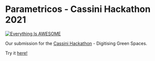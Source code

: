 # Parametricos - Cassini Hackathon 2021

[![Everything Is AWESOME](https://blog.parametricos.com/content/images/2021/06/1624353682803.jpg)](https://blog.parametricos.com/1st-place-at-cassini-hackathon-cyprus-for-the-team-of-parametricos/ "Everything Is AWESOME")

Our submission for the [Cassini Hackathon](https://hackathons.cassini.eu/) - Digitising Green Spaces.

Try it [here!](https://parametricos-cassini-hackathon.vercel.app)
